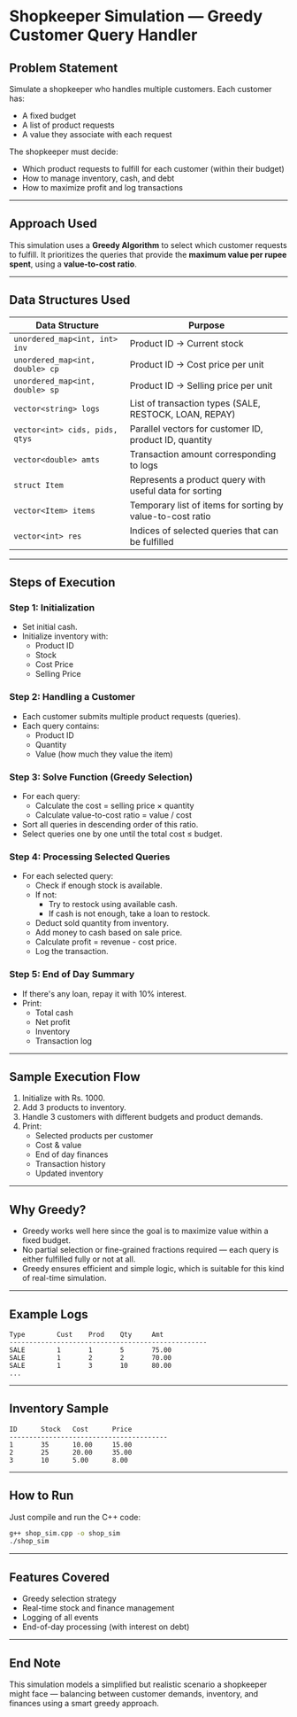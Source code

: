 
# Shopkeeper Simulation — Greedy Customer Query Handler

## Problem Statement

Simulate a shopkeeper who handles multiple customers. Each customer has:
- A fixed budget
- A list of product requests
- A value they associate with each request

The shopkeeper must decide:
- Which product requests to fulfill for each customer (within their budget)
- How to manage inventory, cash, and debt
- How to maximize profit and log transactions

---

## Approach Used

This simulation uses a **Greedy Algorithm** to select which customer requests to fulfill. It prioritizes the queries that provide the **maximum value per rupee spent**, using a **value-to-cost ratio**.

---

## Data Structures Used

| Data Structure            | Purpose                                                                 |
|--------------------------|-------------------------------------------------------------------------|
| `unordered_map<int, int> inv`         | Product ID → Current stock                                     |
| `unordered_map<int, double> cp`       | Product ID → Cost price per unit                               |
| `unordered_map<int, double> sp`       | Product ID → Selling price per unit                            |
| `vector<string> logs`                 | List of transaction types (SALE, RESTOCK, LOAN, REPAY)         |
| `vector<int> cids, pids, qtys`        | Parallel vectors for customer ID, product ID, quantity         |
| `vector<double> amts`                 | Transaction amount corresponding to logs                       |
| `struct Item`                         | Represents a product query with useful data for sorting        |
| `vector<Item> items`                 | Temporary list of items for sorting by value-to-cost ratio     |
| `vector<int> res`                    | Indices of selected queries that can be fulfilled              |

---

## Steps of Execution

### Step 1: Initialization
- Set initial cash.
- Initialize inventory with:
  - Product ID
  - Stock
  - Cost Price
  - Selling Price

### Step 2: Handling a Customer
- Each customer submits multiple product requests (queries).
- Each query contains:
  - Product ID
  - Quantity
  - Value (how much they value the item)

### Step 3: Solve Function (Greedy Selection)
- For each query:
  - Calculate the cost = selling price × quantity
  - Calculate value-to-cost ratio = value / cost
- Sort all queries in descending order of this ratio.
- Select queries one by one until the total cost ≤ budget.

### Step 4: Processing Selected Queries
- For each selected query:
  - Check if enough stock is available.
  - If not:
    - Try to restock using available cash.
    - If cash is not enough, take a loan to restock.
  - Deduct sold quantity from inventory.
  - Add money to cash based on sale price.
  - Calculate profit = revenue - cost price.
  - Log the transaction.

### Step 5: End of Day Summary
- If there's any loan, repay it with 10% interest.
- Print:
  - Total cash
  - Net profit
  - Inventory
  - Transaction log

---

## Sample Execution Flow

1. Initialize with Rs. 1000.
2. Add 3 products to inventory.
3. Handle 3 customers with different budgets and product demands.
4. Print:
   - Selected products per customer
   - Cost & value
   - End of day finances
   - Transaction history
   - Updated inventory

---

## Why Greedy?

- Greedy works well here since the goal is to maximize value within a fixed budget.
- No partial selection or fine-grained fractions required — each query is either fulfilled fully or not at all.
- Greedy ensures efficient and simple logic, which is suitable for this kind of real-time simulation.

---

## Example Logs

```
Type        Cust    Prod    Qty     Amt       
--------------------------------------------------
SALE        1       1       5       75.00     
SALE        1       2       2       70.00     
SALE        1       3       10      80.00     
...
```

---

## Inventory Sample

```
ID      Stock   Cost      Price     
----------------------------------------
1       35      10.00     15.00     
2       25      20.00     35.00     
3       10      5.00      8.00      
```

---

## How to Run

Just compile and run the C++ code:

```bash
g++ shop_sim.cpp -o shop_sim
./shop_sim
```

---

## Features Covered

- Greedy selection strategy
- Real-time stock and finance management
- Logging of all events
- End-of-day processing (with interest on debt)

---

## End Note

This simulation models a simplified but realistic scenario a shopkeeper might face — balancing between customer demands, inventory, and finances using a smart greedy approach.
